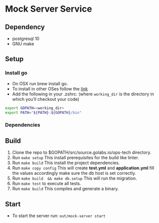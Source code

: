 # Mock Server Service

## Dependency 
- postgresql 10
- GNU make

## Setup

### Install go

- On OSX run brew install go.
- To install in other OSes follow the [link](https://golang.org/doc/install)
- Add the following in your .zshrc: (where `working_dir` is the directory in which you'll checkout your code)
```bash
export GOPATH=<working_dir>
export PATH="${PATH}:${GOPATH}/bin" 
```

### Dependencies

## Build

1. Clone the repo to $GOPATH/src/source.golabs.io/ops-tech directory.
2. Run `make setup` This install prerequisites for the build like linter.
3. Run `make build` This install the project dependencies.
4. Run `make copy config` This will create **test.yml** and **application.yml** fill the values accordingly make sure the db host is set correctly.
5. Run `make build  && make db.setup` This will run the migration.
6. Run `make test` to execute all tests.
7. Run `make build` This compiles and generate a binary.

## Start

- To start the server run: `out/mock-server start`


